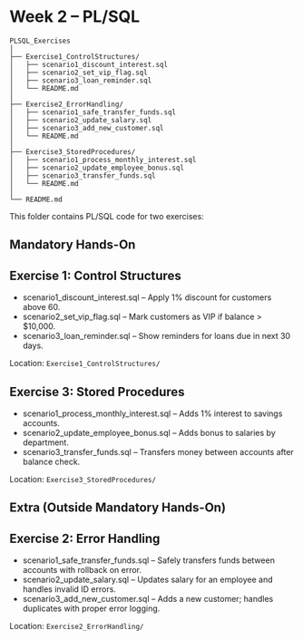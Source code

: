 # Week 2 – PL/SQL
```
PLSQL_Exercises
│
├── Exercise1_ControlStructures/
│   ├── scenario1_discount_interest.sql
│   ├── scenario2_set_vip_flag.sql
│   ├── scenario3_loan_reminder.sql
│   └── README.md
│
├── Exercise2_ErrorHandling/
│   ├── scenario1_safe_transfer_funds.sql
│   ├── scenario2_update_salary.sql
│   ├── scenario3_add_new_customer.sql
│   └── README.md
│
├── Exercise3_StoredProcedures/
│   ├── scenario1_process_monthly_interest.sql
│   ├── scenario2_update_employee_bonus.sql
│   ├── scenario3_transfer_funds.sql
│   └── README.md
│
└── README.md
```

This folder contains PL/SQL code for two exercises:

## Mandatory Hands-On

## Exercise 1: Control Structures

- scenario1_discount_interest.sql – Apply 1% discount for customers above 60.
- scenario2_set_vip_flag.sql – Mark customers as VIP if balance > $10,000.
- scenario3_loan_reminder.sql – Show reminders for loans due in next 30 days.

Location: `Exercise1_ControlStructures/`


## Exercise 3: Stored Procedures

- scenario1_process_monthly_interest.sql – Adds 1% interest to savings accounts.
- scenario2_update_employee_bonus.sql – Adds bonus to salaries by department.
- scenario3_transfer_funds.sql – Transfers money between accounts after balance check.

Location: `Exercise3_StoredProcedures/`

## Extra (Outside Mandatory Hands-On)

## Exercise 2: Error Handling

- scenario1_safe_transfer_funds.sql – Safely transfers funds between accounts with rollback on error.
- scenario2_update_salary.sql – Updates salary for an employee and handles invalid ID errors.
- scenario3_add_new_customer.sql – Adds a new customer; handles duplicates with proper error logging.

Location: `Exercise2_ErrorHandling/`
